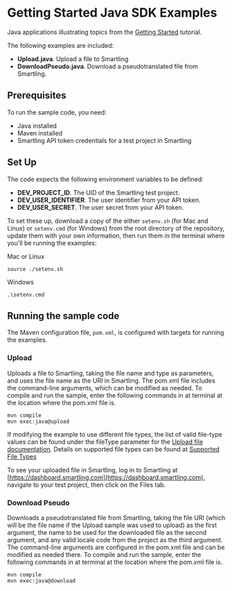# Getting Started Java SDK Examples
Java applications illustrating topics from the [Getting Started](https://help.smartling.com/hc/en-us/articles/1260804661570-Getting-Started) tutorial.

The following examples are included:

* **Upload.java**. Upload a file to Smartling
* **DownloadPseudo.java**. Download a pseudotranslated file from Smartling.

## Prerequisites
To run the sample code, you need:

* Java installed
* Maven installed
* Smartling API token credentials for a test project in Smartling

## Set Up
The code expects the following environment variables to be defined:

* **DEV_PROJECT_ID**. The UID of the Smartling test project.
* **DEV_USER_IDENTIFIER**. The user identifier from your API token.
* **DEV_USER_SECRET**. The user secret from your API token.

To set these up, download a copy of the either `setenv.sh` (for Mac and Linux) or `setenv.cmd` (for Windows) from the root directory of the repository, update them with your own information, then run them in the terminal where you'll be running the examples:

Mac or Linux
```
source ./setenv.sh
```
Windows
```
.\setenv.cmd
```

## Running the sample code
The Maven configuration file, `pom.xml`, is configured with targets for running the examples.
### Upload
Uploads a file to Smartling, taking the file name and type as parameters, and uses the file name as the URI in Smartling. The pom.xml file includes the command-line arguments, which can be modified as needed. To compile and run the sample, enter the following commands in at terminal at the location where the pom.xml file is.
```
mvn compile
mvn exec:java@upload
```
If modifying the example to use different file types, the list of valid file-type values can be found under the fileType parameter for the [Upload file documentation](https://api-reference.smartling.com/#operation/uploadSourceFile). Details on supported file types can be found at [Supported File Types](https://help.smartling.com/hc/en-us/articles/360007998893-Supported-File-Types)

To see your uploaded file in Smartling, log in to Smartling at [https://dashboard.smartling.com](https://dashboard.smartling.com), navigate to your test project, then click on the Files tab.

### Download Pseudo
Downloads a pseudotranslated file from Smartling, taking the file URI (which will be the file name if the Upload sample was used to upload) as the first argument, the name to be used for the downloaded file as the second argument, and any valid locale code from the project as the third argument. The command-line arguments are configured in the pom.xml file and can be modified as needed there. To compile and run the sample, enter the following commands in at terminal at the location where the pom.xml file is.
```
mvn compile
mvn exec:java@download
```
